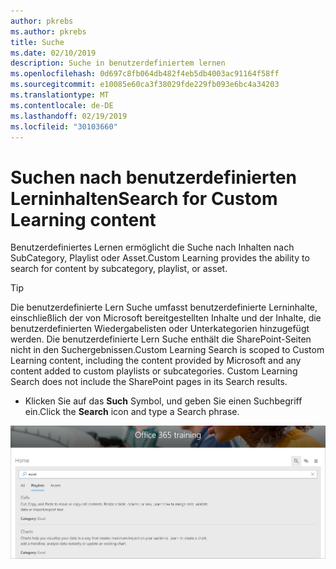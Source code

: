 ```yaml
---
author: pkrebs
ms.author: pkrebs
title: Suche
ms.date: 02/10/2019
description: Suche in benutzerdefiniertem lernen
ms.openlocfilehash: 0d697c8fb064db482f4eb5db4003ac91164f58ff
ms.sourcegitcommit: e10085e60ca3f38029fde229fb093e6bc4a34203
ms.translationtype: MT
ms.contentlocale: de-DE
ms.lasthandoff: 02/19/2019
ms.locfileid: "30103660"
---
```

# <a name="search-for-custom-learning-content"></a><span data-ttu-id="8acf2-103">Suchen nach benutzerdefinierten Lerninhalten</span><span class="sxs-lookup"><span data-stu-id="8acf2-103">Search for Custom Learning content</span></span>

<span data-ttu-id="8acf2-104">Benutzerdefiniertes Lernen ermöglicht die Suche nach Inhalten nach SubCategory, Playlist oder Asset.</span><span class="sxs-lookup"><span data-stu-id="8acf2-104">Custom Learning provides the ability to search for content by subcategory, playlist, or asset.</span></span> 

> [!TIP]
> <span data-ttu-id="8acf2-p101">Die benutzerdefinierte Lern Suche umfasst benutzerdefinierte Lerninhalte, einschließlich der von Microsoft bereitgestellten Inhalte und der Inhalte, die benutzerdefinierten Wiedergabelisten oder Unterkategorien hinzugefügt werden. Die benutzerdefinierte Lern Suche enthält die SharePoint-Seiten nicht in den Suchergebnissen.</span><span class="sxs-lookup"><span data-stu-id="8acf2-p101">Custom Learning Search is scoped to Custom Learning content, including the content provided by Microsoft  and any content added to custom playlists or subcategories. Custom Learning Search does not include the SharePoint pages in its Search results.</span></span>     

- <span data-ttu-id="8acf2-107">Klicken Sie auf das **Such** Symbol, und geben Sie einen Suchbegriff ein.</span><span class="sxs-lookup"><span data-stu-id="8acf2-107">Click the **Search** icon and type a Search phrase.</span></span> 

![CG-Search. png](media/cg-search.png)

